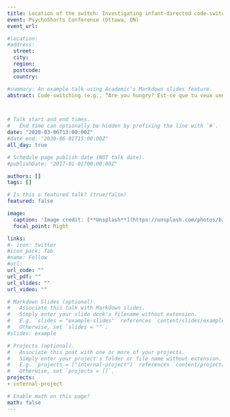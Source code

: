 ```yaml
---
title: Location of the switch: Investigating infant-directed code-switching
event: PsychoShorts Conference (Ottawa, ON)
event_url: 

#location: 
#address:
  street: 
  city: 
  region: 
  postcode: 
  country: 

#summary: An example talk using Academic's Markdown slides feature.
abstract: Code-switching (e.g., “Are you hungry? Est-ce que tu veux une apple?”) is common in bilingual environments and may affect language acquisition, yet little is known about parental code-switching patterns. This is the first study to examine parents’ natural code-switching behaviors. Our findings show that parents do not frequently code-switch when speaking to their infant, and that properties of their code-switching (e.g., syntactic location and apparent reason) shift over the infant’s development.



# Talk start and end times.
#   End time can optionally be hidden by prefixing the line with `#`.
date: "2020-03-06T13:00:00Z"
#date_end: "2030-06-01T15:00:00Z"
all_day: true

# Schedule page publish date (NOT talk date).
#publishDate: "2017-01-01T00:00:00Z"

authors: []
tags: []

# Is this a featured talk? (true/false)
featured: false

image:
  caption: 'Image credit: [**Unsplash**](https://unsplash.com/photos/bzdhc5b3Bxs)'
  focal_point: Right

links:
#- icon: twitter
#icon_pack: fab
#name: Follow
#url: 
url_code: ""
url_pdf: ""
url_slides: ""
url_video: ""

# Markdown Slides (optional).
#   Associate this talk with Markdown slides.
#   Simply enter your slide deck's filename without extension.
#   E.g. `slides = "example-slides"` references `content/slides/example-slides.md`.
#   Otherwise, set `slides = ""`.
#slides: example

# Projects (optional).
#   Associate this post with one or more of your projects.
#   Simply enter your project's folder or file name without extension.
#   E.g. `projects = ["internal-project"]` references `content/project/deep-learning/index.md`.
#   Otherwise, set `projects = []`.
projects:
- internal-project

# Enable math on this page?
math: false
---
```

